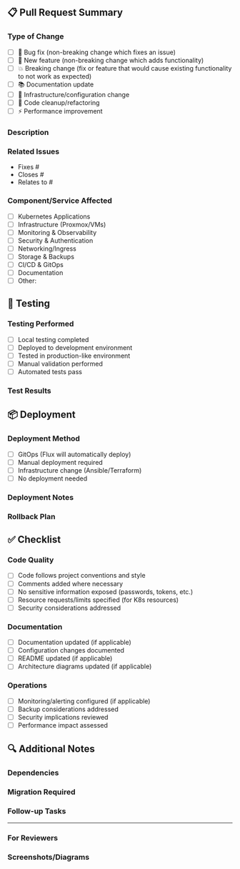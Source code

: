 ## 📋 Pull Request Summary

### Type of Change
<!-- Mark the type of change with an 'x' -->
- [ ] 🐛 Bug fix (non-breaking change which fixes an issue)
- [ ] 🚀 New feature (non-breaking change which adds functionality)
- [ ] 💥 Breaking change (fix or feature that would cause existing functionality to not work as expected)
- [ ] 📚 Documentation update
- [ ] 🔧 Infrastructure/configuration change
- [ ] 🧹 Code cleanup/refactoring
- [ ] ⚡ Performance improvement

### Description
<!-- Provide a brief description of the changes -->


### Related Issues
<!-- Link to related issues using keywords: fixes #123, closes #456, relates to #789 -->
- Fixes #
- Closes #
- Relates to #

### Component/Service Affected
<!-- Which parts of the homelab are affected by this change? -->
- [ ] Kubernetes Applications
- [ ] Infrastructure (Proxmox/VMs)
- [ ] Monitoring & Observability
- [ ] Security & Authentication
- [ ] Networking/Ingress
- [ ] Storage & Backups
- [ ] CI/CD & GitOps
- [ ] Documentation
- [ ] Other: 

## 🧪 Testing

### Testing Performed
<!-- Describe how you tested these changes -->
- [ ] Local testing completed
- [ ] Deployed to development environment
- [ ] Tested in production-like environment
- [ ] Manual validation performed
- [ ] Automated tests pass

### Test Results
<!-- Provide details about test results, screenshots, or logs if applicable -->


## 📦 Deployment

### Deployment Method
- [ ] GitOps (Flux will automatically deploy)
- [ ] Manual deployment required
- [ ] Infrastructure change (Ansible/Terraform)
- [ ] No deployment needed

### Deployment Notes
<!-- Any special deployment considerations or steps -->


### Rollback Plan
<!-- How can this change be rolled back if needed? -->


## ✅ Checklist

### Code Quality
- [ ] Code follows project conventions and style
- [ ] Comments added where necessary
- [ ] No sensitive information exposed (passwords, tokens, etc.)
- [ ] Resource requests/limits specified (for K8s resources)
- [ ] Security considerations addressed

### Documentation
- [ ] Documentation updated (if applicable)
- [ ] Configuration changes documented
- [ ] README updated (if applicable)
- [ ] Architecture diagrams updated (if applicable)

### Operations
- [ ] Monitoring/alerting configured (if applicable)
- [ ] Backup considerations addressed
- [ ] Security implications reviewed
- [ ] Performance impact assessed

## 🔍 Additional Notes

### Dependencies
<!-- List any dependencies this change has -->


### Migration Required
<!-- Any migration steps or data changes needed -->


### Follow-up Tasks
<!-- Any follow-up work or improvements planned -->


---

### For Reviewers
<!-- Any specific areas you'd like reviewers to focus on -->


### Screenshots/Diagrams
<!-- Add screenshots, architecture diagrams, or other visual aids if helpful -->